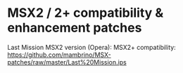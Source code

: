 # MSX2 / 2+ compatibility & enhancement patches

Last Mission MSX2 version (Opera): MSX2+ compatibility:
https://github.com/mambrino/MSX-patches/raw/master/Last%20Mission.ips
